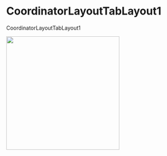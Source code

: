 # CoordinatorLayoutTabLayout1
CoordinatorLayoutTabLayout1

<img width=300 src="https://user-images.githubusercontent.com/52367439/75617973-1c902c80-5baa-11ea-8efd-e3f963dc1809.gif">
